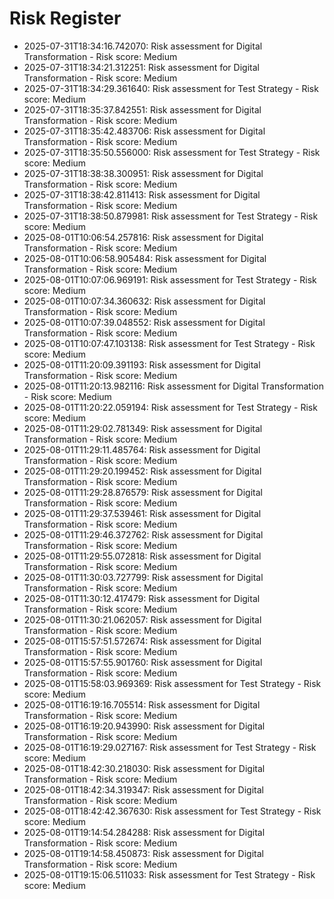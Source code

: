 # Risk Register

- 2025-07-31T18:34:16.742070: Risk assessment for Digital Transformation - Risk score: Medium
- 2025-07-31T18:34:21.312251: Risk assessment for Digital Transformation - Risk score: Medium
- 2025-07-31T18:34:29.361640: Risk assessment for Test Strategy - Risk score: Medium
- 2025-07-31T18:35:37.842551: Risk assessment for Digital Transformation - Risk score: Medium
- 2025-07-31T18:35:42.483706: Risk assessment for Digital Transformation - Risk score: Medium
- 2025-07-31T18:35:50.556000: Risk assessment for Test Strategy - Risk score: Medium
- 2025-07-31T18:38:38.300951: Risk assessment for Digital Transformation - Risk score: Medium
- 2025-07-31T18:38:42.811413: Risk assessment for Digital Transformation - Risk score: Medium
- 2025-07-31T18:38:50.879981: Risk assessment for Test Strategy - Risk score: Medium
- 2025-08-01T10:06:54.257816: Risk assessment for Digital Transformation - Risk score: Medium
- 2025-08-01T10:06:58.905484: Risk assessment for Digital Transformation - Risk score: Medium
- 2025-08-01T10:07:06.969191: Risk assessment for Test Strategy - Risk score: Medium
- 2025-08-01T10:07:34.360632: Risk assessment for Digital Transformation - Risk score: Medium
- 2025-08-01T10:07:39.048552: Risk assessment for Digital Transformation - Risk score: Medium
- 2025-08-01T10:07:47.103138: Risk assessment for Test Strategy - Risk score: Medium
- 2025-08-01T11:20:09.391193: Risk assessment for Digital Transformation - Risk score: Medium
- 2025-08-01T11:20:13.982116: Risk assessment for Digital Transformation - Risk score: Medium
- 2025-08-01T11:20:22.059194: Risk assessment for Test Strategy - Risk score: Medium
- 2025-08-01T11:29:02.781349: Risk assessment for Digital Transformation - Risk score: Medium
- 2025-08-01T11:29:11.485764: Risk assessment for Digital Transformation - Risk score: Medium
- 2025-08-01T11:29:20.199452: Risk assessment for Digital Transformation - Risk score: Medium
- 2025-08-01T11:29:28.876579: Risk assessment for Digital Transformation - Risk score: Medium
- 2025-08-01T11:29:37.539461: Risk assessment for Digital Transformation - Risk score: Medium
- 2025-08-01T11:29:46.372762: Risk assessment for Digital Transformation - Risk score: Medium
- 2025-08-01T11:29:55.072818: Risk assessment for Digital Transformation - Risk score: Medium
- 2025-08-01T11:30:03.727799: Risk assessment for Digital Transformation - Risk score: Medium
- 2025-08-01T11:30:12.417479: Risk assessment for Digital Transformation - Risk score: Medium
- 2025-08-01T11:30:21.062057: Risk assessment for Digital Transformation - Risk score: Medium
- 2025-08-01T15:57:51.572674: Risk assessment for Digital Transformation - Risk score: Medium
- 2025-08-01T15:57:55.901760: Risk assessment for Digital Transformation - Risk score: Medium
- 2025-08-01T15:58:03.969369: Risk assessment for Test Strategy - Risk score: Medium
- 2025-08-01T16:19:16.705514: Risk assessment for Digital Transformation - Risk score: Medium
- 2025-08-01T16:19:20.943990: Risk assessment for Digital Transformation - Risk score: Medium
- 2025-08-01T16:19:29.027167: Risk assessment for Test Strategy - Risk score: Medium
- 2025-08-01T18:42:30.218030: Risk assessment for Digital Transformation - Risk score: Medium
- 2025-08-01T18:42:34.319347: Risk assessment for Digital Transformation - Risk score: Medium
- 2025-08-01T18:42:42.367630: Risk assessment for Test Strategy - Risk score: Medium
- 2025-08-01T19:14:54.284288: Risk assessment for Digital Transformation - Risk score: Medium
- 2025-08-01T19:14:58.450873: Risk assessment for Digital Transformation - Risk score: Medium
- 2025-08-01T19:15:06.511033: Risk assessment for Test Strategy - Risk score: Medium
